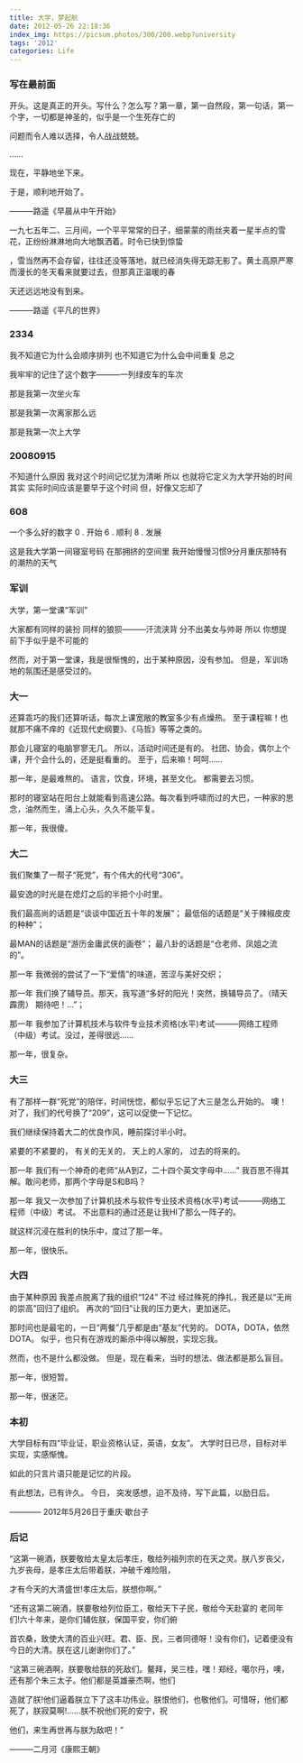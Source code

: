 ```yaml
---
title: 大学，梦起航
date: 2012-05-26 22:18:36
index_img: https://picsum.photos/300/200.webp?university
tags: '2012'
categories: Life
---
```

### 写在最前面

开头。这是真正的开头。写什么？怎么写？第一章，第一自然段，第一句话，第一个字，一切都是神圣的，似乎是一个生死存亡的

问题而令人难以选择，令人战战兢兢。
<!-- more -->
……

现在，平静地坐下来。

于是，顺利地开始了。

———路遥《早晨从中午开始》

一九七五年二、三月间，一个平平常常的日子，细蒙蒙的雨丝夹着一星半点的雪花，正纷纷淋淋地向大地飘洒着。时令已快到惊蛰

，雪当然再不会存留，往往还没等落地，就已经消失得无踪无影了。黄土高原严寒而漫长的冬天看来就要过去，但那真正温暖的春

天还远远地没有到来。

———路遥《平凡的世界》

### 2334

我不知道它为什么会顺序排列
也不知道它为什么会中间重复
总之

我牢牢的记住了这个数字———一列绿皮车的车次

那是我第一次坐火车

那是我第一次离家那么远

那是我第一次上大学

### 20080915
不知道什么原因
我对这个时间记忆犹为清晰
所以
也就将它定义为大学开始的时间
其实
实际时间应该是要早于这个时间
 但，好像又忘却了

### 608
一个多么好的数字
0 . 开始
6 . 顺利
8 . 发展

这是我大学第一间寝室号码
在那拥挤的空间里
 我开始慢慢习惯9分月重庆那特有的潮热的天气

### 军训

大学，第一堂课“军训”

大家都有同样的装扮
同样的狼狈———汗流浃背
分不出美女与帅哥
所以
你想提前下手似乎是不可能的

然而，对于第一堂课，我是很惭愧的，出于某种原因，没有参加。
但是，军训场地的氛围还是感受过的。

### 大一
还算乖巧的我们还算听话，每次上课宽敞的教室多少有点燥热。
 至于课程嘛！也就那不痛不痒的《近现代史纲要》、《马哲》等等之类的。

那会儿寝室的电脑寥寥无几。
所以，活动时间还是有的。
社团、协会，偶尔上个课，开个会什么的，还是挺看重的。
 至于，后来嘛！呵呵……

那一年，是最难熬的。
语言，饮食，环境，甚至文化。
 都需要去习惯。

那时的寝室站在阳台上就能看到高速公路。每次看到呼啸而过的大巴，一种家的思念，油然而生，涌上心头，久久不能平复。

那一年，我很傻。

### 大二
我们聚集了一帮子“死党”，有个伟大的代号“306”。

最安逸的时光是在熄灯之后的半把个小时里。

我们最高尚的话题是“谈谈中国近五十年的发展”；
 最低俗的话题是“关于辣椒皮皮的种种”；

最MAN的话题是“游历金庸武侠的画卷”；
 最八卦的话题是“仓老师、凤姐之流的”。

那一年
 我微弱的尝试了一下“爱情”的味道，苦涩与美好交织；

那一年
我们换了辅导员。那天，我写道“多好的阳光！突然，换辅导员了。（晴天霹雳） 期待吧！…”；

那一年
我参加了计算机技术与软件专业技术资格(水平)考试———网络工程师（中级）考试。没过，差得很远……

那一年，很复杂。

### 大三
有了那样一群“死党”的陪伴，时间恍惚，都似乎忘记了大三是怎么开始的。
噢！对了，我们的代号换了“209”，这可以促使一下记忆。

我们继续保持着大二的优良作风，睡前探讨半小时。

紧要的不紧要的，
有关的无关的，
天上的人家的，
过去的将来的。

那一年
我们有一个神奇的老师“从A到Z，二十四个英文字母中……”
我百思不得其解。敢问老师，那两个字母是S和B吗？

那一年
我又一次参加了计算机技术与软件专业技术资格(水平)考试———网络工程师（中级）考试。
不出意料的通过还是让我HI了那么一阵子的。

就这样沉浸在胜利的快乐中，度过了那一年。

那一年，很快乐。

### 大四
由于某种原因
我差点脱离了我的组织“124”
不过
经过殊死的挣扎，我还是以“无尚的崇高”回归了组织。
 再次的“回归”让我的压力更大，更加迷茫。

那时间也是最宅的，一日“两餐”几乎都是由“基友”代劳的。
DOTA，DOTA，依然DOTA。
 似乎，也只有在游戏的厮杀中得以解脱，实现忘我。

然而，也不是什么都没做。
 但是，现在看来，当时的想法、做法都是那么盲目。

那一年，很短暂。

那一年，很迷茫。

### 本初
大学目标有四“毕业证，职业资格认证，英语，女友”。
 大学时日已尽，目标对半实现，实感惭愧。

如此的只言片语只能是记忆的片段。

有此想法，已有许久。
今日，
突发感想，迫不及待，写下此篇，以励日后。

———— 2012年5月26日于重庆·歇台子

### 后记
“这第一碗酒，朕要敬给太皇太后孝庄，敬给列祖列宗的在天之灵。朕八岁丧父，九岁丧母，是孝庄太后带着朕，冲破千难险阻，

才有今天的大清盛世!孝庄太后，朕想你啊。”

“还有这第二碗酒，朕要敬给列位臣工，敬给天下子民，敬给今天赴宴的 老同年们!六十年来，是你们辅佐朕，保国平安，你们俯

首农桑，致使大清的百业兴旺。君、臣、民，三者同德呀！没有你们，记着便没有今日的大清。朕在这儿谢谢你们了。”

“这第三碗酒啊，朕要敬给朕的死敌们。鳌拜，吴三桂，嘿！郑经，噶尔丹，噢，还有那个朱三太子。他们都是英雄豪杰啊，他们

造就了朕!他们逼着朕立下了这丰功伟业。朕恨他们，也敬他们。可惜呀，他们都死了，朕寂莫啊!……朕不祝他们死的安宁，祝

他们，来生再世再与朕为敌吧！”

———二月河《康熙王朝》